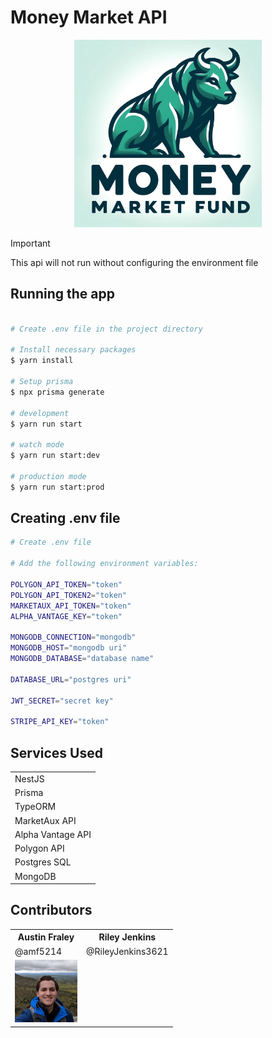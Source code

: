 # Money Market API
<p align="center">
 <img src="src/assets/Designer.png" width="300" alt="Money Market Logo" />
</p>

> [!IMPORTANT]
> This api will not run without configuring the environment file


## Running the app

```bash

# Create .env file in the project directory

# Install necessary packages
$ yarn install

# Setup prisma
$ npx prisma generate

# development
$ yarn run start

# watch mode
$ yarn run start:dev

# production mode
$ yarn run start:prod
```

## Creating .env file

```bash
# Create .env file

# Add the following environment variables:

POLYGON_API_TOKEN="token"
POLYGON_API_TOKEN2="token"
MARKETAUX_API_TOKEN="token"
ALPHA_VANTAGE_KEY="token"

MONGODB_CONNECTION="mongodb"
MONGODB_HOST="mongodb uri"
MONGODB_DATABASE="database name"

DATABASE_URL="postgres uri"

JWT_SECRET="secret key"

STRIPE_API_KEY="token"
```

## Services Used

<table>
 
 <tr><td>NestJS</td></tr>
 <tr><td>Prisma</td></tr>
 <tr><td>TypeORM</td></td></tr>
 <tr><td>MarketAux API</td></tr>
 <tr><td>Alpha Vantage API</td></tr>
 <tr><td>Polygon API</td></tr>
 <tr><td>Postgres SQL</td></tr>
 <tr><td>MongoDB</td></tr>
 
</table>

## Contributors

<table>
    <tr>
        <th>Austin Fraley</th>
        <th>Riley Jenkins</th>
    </tr>
    <tr>
        <td>@amf5214</td>
        <td>@RileyJenkins3621</td>
    </tr>
<tr>
        <td align="center">
            <img src="src/assets/contributor1.jpeg" width="100" alt="Money Market Logo" />
        </td>
        <td align="center">
        </td>
    </tr>
</table>

